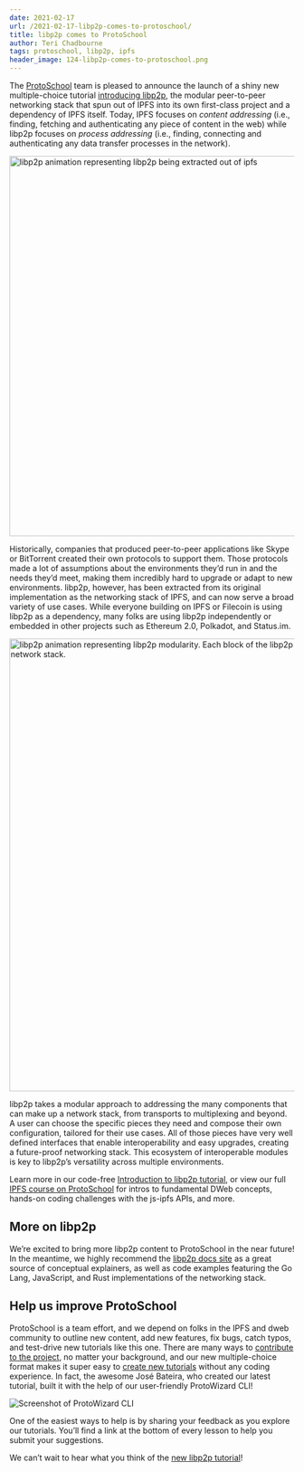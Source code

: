 ```yaml
---
date: 2021-02-17
url: /2021-02-17-libp2p-comes-to-protoschool/
title: libp2p comes to ProtoSchool
author: Teri Chadbourne
tags: protoschool, libp2p, ipfs
header_image: 124-libp2p-comes-to-protoschool.png
---
```


The [ProtoSchool](https://proto.school) team is pleased to announce the launch of a shiny new multiple-choice tutorial [introducing libp2p](https://proto.school/introducing-libp2p), the modular peer-to-peer networking stack that spun out of IPFS into its own first-class project and a dependency of IPFS itself. Today, IPFS focuses on _content addressing_ (i.e., finding, fetching and authenticating any piece of content in the web) while libp2p focuses on _process addressing_ (i.e., finding, connecting and authenticating any data transfer processes in the network).

<img style="width: 42rem" src="/124-libp2p-comes-to-protoschool/libp2p-ipfs-animation.gif" alt="libp2p animation representing libp2p being extracted out of ipfs" />

Historically, companies that produced peer-to-peer applications like Skype or BitTorrent created their own protocols to support them. Those protocols made a lot of assumptions about the environments they’d run in and the needs they’d meet, making them incredibly hard to upgrade or adapt to new environments. libp2p, however, has been extracted from its original implementation as the networking stack of IPFS, and can now serve a broad variety of use cases. While everyone building on IPFS or Filecoin is using libp2p as a dependency, many folks are using libp2p independently or embedded in other projects such as Ethereum 2.0, Polkadot, and Status.im.

<img style="width: 50rem" src="/124-libp2p-comes-to-protoschool/libp2p-logo-animation.gif" alt="libp2p animation representing libp2p modularity. Each block of the libp2p logo represents a component of the libp2p network stack." />

libp2p takes a modular approach to addressing the many components that can make up a network stack, from transports to multiplexing and beyond. A user can choose the specific pieces they need and compose their own configuration, tailored for their use cases. All of those pieces have very well defined interfaces that enable interoperability and easy upgrades, creating a future-proof networking stack. This ecosystem of interoperable modules is key to libp2p’s versatility across multiple environments.


Learn more in our code-free [Introduction to libp2p tutorial](https://proto.school/introducing-libp2p), or view our full [IPFS course on ProtoSchool](https://proto.school/course/ipfs) for intros to fundamental DWeb concepts, hands-on coding challenges with the js-ipfs APIs, and more.

## More on libp2p

We’re excited to bring more libp2p content to ProtoSchool in the near future! In the meantime, we highly recommend the [libp2p docs site](https://docs.libp2p.io/) as a great source of conceptual explainers, as well as code examples featuring the Go Lang, JavaScript, and Rust implementations of the networking stack.

## Help us improve ProtoSchool

ProtoSchool is a team effort, and we depend on folks in the IPFS and dweb community to outline new content, add new features, fix bugs, catch typos, and test-drive new tutorials like this one. There are many ways to [contribute to the project](https://proto.school/contribute), no matter your background, and our new multiple-choice format makes it super easy to [create new tutorials](https://proto.school/build) without any coding experience. In fact, the awesome José Bateira, who created our latest tutorial, built it with the help of our user-friendly ProtoWizard CLI!

<img src="/115-protoschool-merkle-dags/protowizard.png" alt="Screenshot of ProtoWizard CLI"/>

One of the easiest ways to help is by sharing your feedback as you explore our tutorials. You’ll find a link at the bottom of every lesson to help you submit your suggestions.

We can’t wait to hear what you think of the [new libp2p tutorial](https://proto.school/introduction-to-libp2p)!
